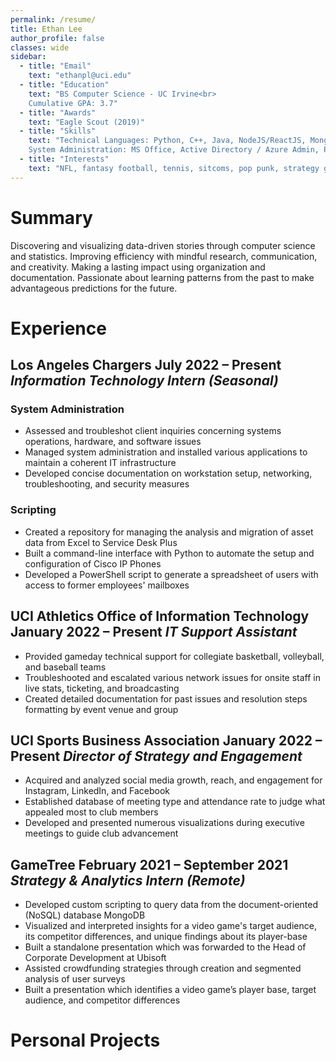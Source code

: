 ```yaml
---
permalink: /resume/
title: Ethan Lee
author_profile: false
classes: wide
sidebar:
  - title: "Email"
    text: "ethanpl@uci.edu"
  - title: "Education"
    text: "BS Computer Science - UC Irvine<br>
    Cumulative GPA: 3.7"
  - title: "Awards"
    text: "Eagle Scout (2019)"
  - title: "Skills"
    text: "Technical Languages: Python, C++, Java, NodeJS/ReactJS, MongoDB, HTML/CSS<br>
    System Administration: MS Office, Active Directory / Azure Admin, PowerShell"
  - title: "Interests"
    text: "NFL, fantasy football, tennis, sitcoms, pop punk, strategy games, fingerstyle guitar / ukulele"
---
```


# Summary
Discovering and visualizing data-driven stories through computer science and statistics. Improving efficiency with mindful research, communication, and creativity. Making a lasting impact using organization and documentation. Passionate about learning patterns from the past to make advantageous predictions for the future.

# Experience

## Los Angeles Chargers July 2022 – Present *Information Technology Intern (Seasonal)*
### System Administration
- Assessed and troubleshot client inquiries concerning systems operations, hardware, and software issues  
- Managed system administration and installed various applications to maintain a coherent IT infrastructure  
- Developed concise documentation on workstation setup, networking, troubleshooting, and security measures
### Scripting
- Created a repository for managing the analysis and migration of asset data from Excel to Service Desk Plus   
- Built a command-line interface with Python to automate the setup and configuration of Cisco IP Phones   
- Developed a PowerShell script to generate a spreadsheet of users with access to former employees' mailboxes  

## UCI Athletics Office of Information Technology January 2022 – Present *IT Support Assistant*
- Provided gameday technical support for collegiate basketball, volleyball, and baseball teams
- Troubleshooted and escalated various network issues for onsite staff in live stats, ticketing, and broadcasting
- Created detailed documentation for past issues and resolution steps formatting by event venue and group

## UCI Sports Business Association January 2022 – Present *Director of Strategy and Engagement*
- Acquired and analyzed social media growth, reach, and engagement for Instagram, LinkedIn, and Facebook
- Established database of meeting type and attendance rate to judge what appealed most to club members
- Developed and presented numerous visualizations during executive meetings to guide club advancement

## GameTree February 2021 – September 2021 *Strategy & Analytics Intern (Remote)*
- Developed custom scripting to query data from the document-oriented (NoSQL) database MongoDB
- Visualized and interpreted insights for a video game's target audience, its competitor differences, and unique findings about its player-base
- Built a standalone presentation which was forwarded to the Head of Corporate Development at Ubisoft
- Assisted crowdfunding strategies through creation and segmented analysis of user surveys
- Built a presentation which identifies a video game’s player base, target audience, and competitor differences

# Personal Projects
